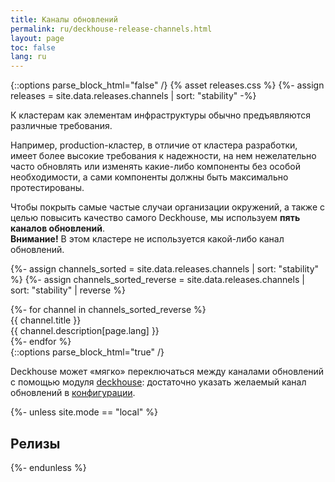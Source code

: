```yaml
---
title: Каналы обновлений
permalink: ru/deckhouse-release-channels.html
layout: page
toc: false
lang: ru
---
```

{::options parse_block_html="false" /}
{% asset releases.css %}
{%- assign releases = site.data.releases.channels | sort: "stability" -%}
<script type="text/javascript" src='{{ assets["release-info.js"].digest_path | true_relative_url }}'></script>

<div class="page__container page_releases">

<div class="releases__info">
<p>К кластерам как элементам инфраструктуры обычно предъявляются различные требования.</p>
<p>Например, production-кластер, в отличие от кластера разработки, имеет более высокие требования к надежности, на нем нежелательно часто обновлять или изменять какие-либо компоненты без особой необходимости, а сами компоненты должны быть максимально протестированы.
</p>
Чтобы покрыть самые частые случаи организации окружений, а также с целью повысить качество самого Deckhouse, мы используем <b>пять каналов обновлений</b>.
</div>

<div id="releases__stale__block" class="releases__info releases__stale__warning" >
  <strong>Внимание!</strong> В этом кластере не используется какой-либо канал обновлений.
</div>

{%- assign channels_sorted = site.data.releases.channels | sort: "stability" %}
{%- assign channels_sorted_reverse = site.data.releases.channels | sort: "stability" | reverse  %}

<div class="releases__menu">
{%- for channel in channels_sorted_reverse %}
    <div class="releases__menu-item releases__menu--channel--{{ channel.name }}">
        <div class="releases__menu-item-header">
            <div class="releases__menu-item-title releases__menu--channel--{{ channel.name }}">
                {{ channel.title }}
            </div>
        </div>
        <div class="releases__menu-item-description">
            {{ channel.description[page.lang] }}
        </div>
    </div>
{%- endfor %}
</div>

</div>
{::options parse_block_html="true" /}

Deckhouse может «мягко» переключаться между каналами обновлений с помощью модуля [deckhouse](modules/020-deckhouse/): достаточно указать желаемый канал обновлений в [конфигурации](modules/020-deckhouse/configuration.html#parameters-releasechannel).

{%- unless site.mode == "local" %}
<h2 class="releases-page__table--title">Релизы</h2>
<div class="releases-page__table--wrap"></div>
{%- endunless %}
